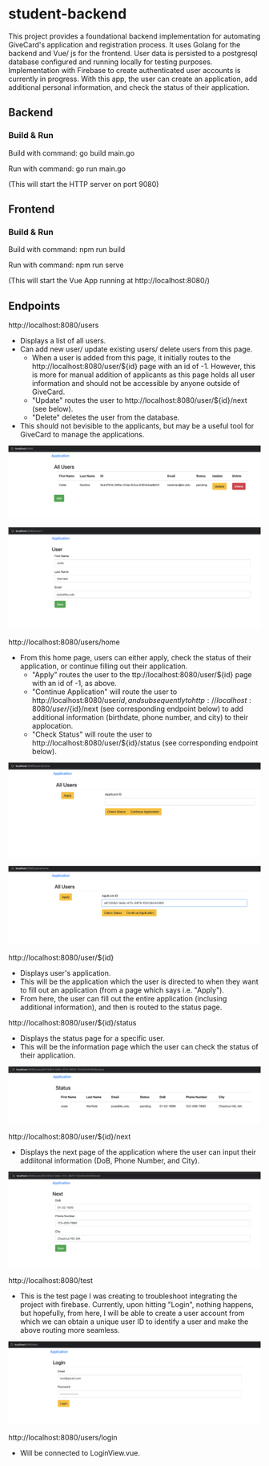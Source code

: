 # student-backend

This project provides a foundational backend implementation for automating GiveCard's application and registration process. It uses Golang for the backend and Vue/ js for the frontend. User data is persisted to a postgresql database configured and running locally for testing purposes. Implementation with Firebase to create authenticated user accounts is currently in progress. With this app, the user can create an application, add additional personal information, and check the status of their application.

## Backend

### Build & Run

Build with command: go build main.go

Run with command: go run main.go 

(This will start the HTTP server on port 9080)

## Frontend

### Build & Run

Build with command: npm run build

Run with command: npm run serve

(This will start the Vue App running at http://localhost:8080/)

## Endpoints

http://localhost:8080/users 
- Displays a list of all users.
- Can add new user/ update existing users/ delete users from this page.
    - When a user is added from this page, it initially routes to the http://localhost:8080/user/${id} page with an id of -1. However, this is more for manual addition of applicants as this page holds all user information and should not be accessible by anyone outside of GiveCard.
    - "Update" routes the user to http://localhost:8080/user/${id}/next (see below).
    - "Delete" deletes the user from the database. 
- This should not bevisible to the applicants, but may be a useful tool for GiveCard to manage the applications.

![/users](./screenshots/users.jpg)

![/users/-1](./screenshots/users1.jpg)

http://localhost:8080/users/home
- From this home page, users can either apply, check the status of their application, or continue filling out their application.
    - "Apply" routes the user to the ttp://localhost:8080/user/${id} page with an id of -1, as above.
    - "Continue Application" will route the user to http://localhost:8080/user${id}, and subsequently to http://localhost:8080/user/${id}/next (see corresponding endpoint below) to add additional information (birthdate, phone number, and city) to their applocation.
    - "Check Status" will route the user to http://localhost:8080/user/${id}/status (see corresponding endpoint below).

![/users/home](./screenshots/home.jpg)

![/users/home_id](./screenshots/home_id.jpg)

http://localhost:8080/user/${id} 
- Displays user's application.
- This will be the application which the user is directed to when they want to fill out an application (from a page which says i.e. "Apply").
- From here, the user can fill out the entire application (inclusing additional information), and then is routed to the status page.

http://localhost:8080/user/${id}/status
- Displays the status page for a specific user.
- This will be the information page which the user can check the status of their application.

![/users/status](./screenshots/status.jpg)

http://localhost:8080/user/${id}/next
- Displays the next page of the application where the user can input their addiitonal information (DoB, Phone Number, and City).

![/users/next](./screenshots/next.jpg)

http://localhost:8080/test 
- This is the test page I was creating to troubleshoot integrating the project with firebase. Currently, upon hitting "Login", nothing happens, but hopefully, from here, I will be able to create a user account from which we can obtain a unique user ID to identify a user and make the above routing more seamless.

![/users/test](./screenshots/test.jpg)

http://localhost:8080/users/login
- Will be connected to LoginView.vue.



